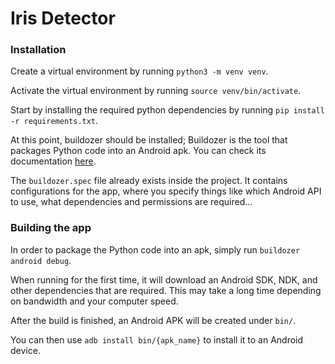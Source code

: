 # Iris Detector

### Installation

Create a virtual environment by running `python3 -m venv venv`.

Activate the virtual environment by running `source venv/bin/activate`.

Start by installing the required python dependencies by running `pip install -r requirements.txt`.

At this point, buildozer should be installed; Buildozer is the tool that packages Python code into an Android apk. You can check its documentation [here](https://buildozer.readthedocs.io/en/latest/installation.html).

The `buildozer.spec` file already exists inside the project. It contains configurations for the app, where you specify things like which Android API to use, what dependencies and permissions are required...

### Building the app

In order to package the Python code into an apk, simply run `buildozer android debug`. 

When running for the first time, it will download an Android SDK, NDK, and other dependencies that are required. This may take a long time depending on bandwidth and your computer speed.

After the build is finished, an Android APK will be created under `bin/`.

You can then use `adb install bin/{apk_name}` to install it to an Android device.

